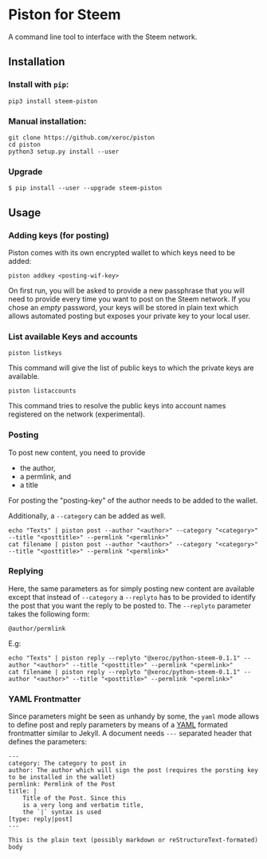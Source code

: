 # Piston for Steem

A command line tool to interface with the Steem network.

## Installation

### Install with `pip`:

```
pip3 install steem-piston
```

### Manual installation:

```
git clone https://github.com/xeroc/piston
cd piston 
python3 setup.py install --user
```

### Upgrade


```
$ pip install --user --upgrade steem-piston
```

## Usage

### Adding keys (for posting)

Piston comes with its own encrypted wallet to which keys need to be added:

    piston addkey <posting-wif-key>

On first run, you will be asked to provide a new passphrase that you
will need to provide every time you want to post on the Steem network.
If you chose an *empty* password, your keys will be stored in plain text
which allows automated posting but exposes your private key to your
local user.

### List available Keys and accounts

    piston listkeys

This command will give the list of public keys to which the private keys
are available.

    piston listaccounts

This command tries to resolve the public keys into account names registered
on the network (experimental).

### Posting

To post new content, you need to provide

* the author,
* a permlink, and
* a title

For posting the "posting-key" of the author needs to be added to the wallet.

Additionally, a `--category` can be added as well.

    echo "Texts" | piston post --author "<author>" --category "<category>" --title "<posttitle>" --permlink "<permlink>"
    cat filename | piston post --author "<author>" --category "<category>" --title "<posttitle>" --permlink "<permlink>"

### Replying

Here, the same parameters as for simply posting new content are
available except that instead of `--category` a `--replyto` has to be
provided to identify the post that you want the reply to be posted to.
The `--replyto` parameter takes the following form:

    @author/permlink

E.g:

    echo "Texts" | piston reply --replyto "@xeroc/python-steem-0.1.1" --author "<author>" --title "<posttitle>" --permlink "<permlink>"
    cat filename | piston reply --replyto "@xeroc/python-steem-0.1.1" --author "<author>" --title "<posttitle>" --permlink "<permlink>"

### YAML Frontmatter

Since parameters might be seen as unhandy by some, the `yaml` mode
allows to define post and reply parameters by means of
a [YAML](http://yaml.org/) formated frontmatter similar to Jekyll.
A document needs `---` separated header that defines the parameters:

```
---
category: The category to post in
author: The author which will sign the post (requires the porsting key to be installed in the wallet)
permlink: Permlink of the Post
title: |
    Title of the Post. Since this
    is a very long and verbatim title,
    the `|` syntax is used
[type: reply|post]
---

This is the plain text (possibly markdown or reStructureText-formated) body
```
